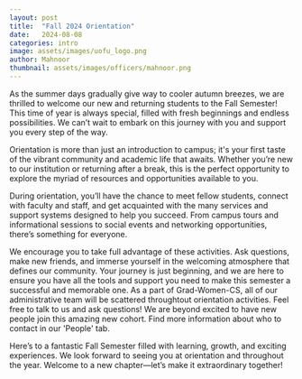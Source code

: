 ```yaml
---
layout: post
title:  "Fall 2024 Orientation"
date:   2024-08-08
categories: intro
image: assets/images/uofu_logo.png
author: Mahnoor
thumbnail: assets/images/officers/mahnoor.png
---
```


As the summer days gradually give way to cooler autumn breezes, we are thrilled to welcome our new and returning students to the Fall Semester! This time of year is always special, filled with fresh beginnings and endless possibilities. We can’t wait to embark on this journey with you and support you every step of the way.

Orientation is more than just an introduction to campus; it's your first taste of the vibrant community and academic life that awaits. Whether you’re new to our institution or returning after a break, this is the perfect opportunity to explore the myriad of resources and opportunities available to you.

During orientation, you’ll have the chance to meet fellow students, connect with faculty and staff, and get acquainted with the many services and support systems designed to help you succeed. From campus tours and informational sessions to social events and networking opportunities, there’s something for everyone.

We encourage you to take full advantage of these activities. Ask questions, make new friends, and immerse yourself in the welcoming atmosphere that defines our community. Your journey is just beginning, and we are here to ensure you have all the tools and support you need to make this semester a successful and memorable one. As a part of Grad-Women-CS, all of our administrative team will be scattered throughtout orientation activities. Feel free to talk to us and ask questions! We are beyond excited to have new people join this amazing new cohort. Find more information about who to contact in our 'People' tab. 

Here’s to a fantastic Fall Semester filled with learning, growth, and exciting experiences. We look forward to seeing you at orientation and throughout the year. Welcome to a new chapter—let’s make it extraordinary together!

